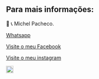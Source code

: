 
## Para mais informações: 




📲 📞 Michel Pacheco.

<a href="https://wa.me/message/L2W26WS2QTOHB1">Whatsapp</a>

<a href="https://www.facebook.com/Michelimovel"> Visite o meu Facebook</a> 

<a href="https://www.instagram.com/michel_imoveis/">Visite o meu instagram</a>

<p>
<img src="/![1617310146460](https://user-images.githubusercontent.com/67074775/117049934-2b60fa80-aceb-11eb-9d7d-dd8b2c74f3cf.jpg)
"width="20" height="20">
</p>

